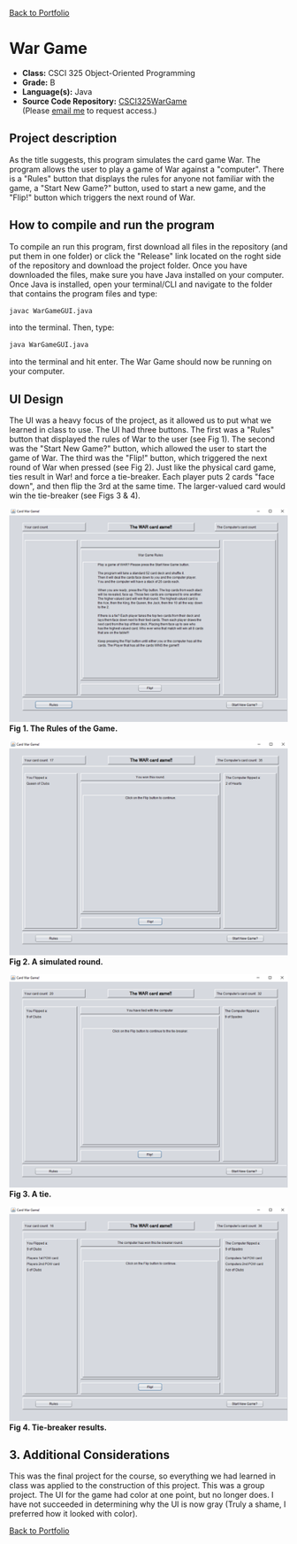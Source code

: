 [Back to Portfolio](./)

War Game
===============

-   **Class:** CSCI 325 Object-Oriented Programming
-   **Grade:** B
-   **Language(s):** Java
-   **Source Code Repository:** [CSCI325WarGame](https://github.com/DylanAKelly/CSCI325WarGame)  
   (Please [email me](mailto:dakelly@csustudent.net?subject=GitHub%20Access) to request access.)

## Project description

As the title suggests, this program simulates the card game War. The program allows the user to play a game of War against a "computer". There is a "Rules" button that displays the rules for anyone not familiar with the game, a "Start New Game?" button, used to start a new game, and the "Flip!" button which triggers the next round of War. 

## How to compile and run the program

To compile an run this program, first download all files in the repository (and put them in one folder) or click the "Release" link located on the roght side of the repository and download the project folder. Once you have downloaded the files, make sure you have Java installed on your computer. Once Java is installed, open your terminal/CLI and navigate to the folder that contains the program files and type:

```bash
javac WarGameGUI.java
```
into the terminal. Then, type:
```bash
java WarGameGUI.java
```
into the terminal and hit enter. The War Game should now be running on your computer. 

## UI Design

The UI was a heavy focus of the project, as it allowed us to put what we learned in class to use. The UI had three buttons. The first was a "Rules" button that displayed the rules of War to the user (see Fig 1). The second was the "Start New Game?" button, which allowed the user to start the game of War. The third was the "Flip!" button, which triggered the next round of War when pressed (see Fig 2). Just like the physical card game, ties result in War! and force a tie-breaker. Each player puts 2 cards "face down", and then flip the 3rd at the same time. The larger-valued card would win the tie-breaker (see Figs 3 & 4).

![Rules](images/WarGameFig1.PNG)  
**Fig 1. The Rules of the Game.**

![Flip](images/WarGameFig2.PNG)  
**Fig 2. A simulated round.**

![War!](images/WarGameFig3.PNG)  
**Fig 3. A tie.**

![War! Winner](images/WarGameFig4.PNG)  
**Fig 4. Tie-breaker results.**

## 3. Additional Considerations
This was the final project for the course, so everything we had learned in class was applied to the construction of this project. This was a group project. The UI for the game had color at one point, but no longer does. I have not succeeded in determining why the UI is now gray (Truly a shame, I preferred how it looked with color).

[Back to Portfolio](./)
